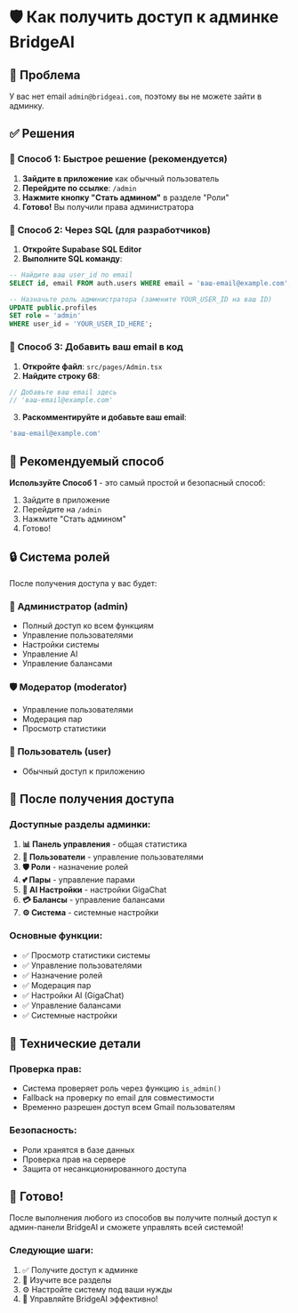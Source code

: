 # 🛡️ Как получить доступ к админке BridgeAI

## 🎯 Проблема
У вас нет email `admin@bridgeai.com`, поэтому вы не можете зайти в админку.

## ✅ Решения

### 🚀 **Способ 1: Быстрое решение (рекомендуется)**

1. **Зайдите в приложение** как обычный пользователь
2. **Перейдите по ссылке**: `/admin`
3. **Нажмите кнопку "Стать админом"** в разделе "Роли"
4. **Готово!** Вы получили права администратора

### 🔧 **Способ 2: Через SQL (для разработчиков)**

1. **Откройте Supabase SQL Editor**
2. **Выполните SQL команду**:
```sql
-- Найдите ваш user_id по email
SELECT id, email FROM auth.users WHERE email = 'ваш-email@example.com';

-- Назначьте роль администратора (замените YOUR_USER_ID на ваш ID)
UPDATE public.profiles 
SET role = 'admin' 
WHERE user_id = 'YOUR_USER_ID_HERE';
```

### 📧 **Способ 3: Добавить ваш email в код**

1. **Откройте файл**: `src/pages/Admin.tsx`
2. **Найдите строку 68**:
```typescript
// Добавьте ваш email здесь
// 'ваш-email@example.com'
```
3. **Раскомментируйте и добавьте ваш email**:
```typescript
'ваш-email@example.com'
```

## 🎯 **Рекомендуемый способ**

**Используйте Способ 1** - это самый простой и безопасный способ:

1. Зайдите в приложение
2. Перейдите на `/admin`
3. Нажмите "Стать админом"
4. Готово!

## 🔒 **Система ролей**

После получения доступа у вас будет:

### 👑 **Администратор (admin)**
- Полный доступ ко всем функциям
- Управление пользователями
- Настройки системы
- Управление AI
- Управление балансами

### 🛡️ **Модератор (moderator)**
- Управление пользователями
- Модерация пар
- Просмотр статистики

### 👤 **Пользователь (user)**
- Обычный доступ к приложению

## 🚀 **После получения доступа**

### **Доступные разделы админки:**
1. **📊 Панель управления** - общая статистика
2. **👥 Пользователи** - управление пользователями
3. **🛡️ Роли** - назначение ролей
4. **💕 Пары** - управление парами
5. **🤖 AI Настройки** - настройки GigaChat
6. **💳 Балансы** - управление балансами
7. **⚙️ Система** - системные настройки

### **Основные функции:**
- ✅ Просмотр статистики системы
- ✅ Управление пользователями
- ✅ Назначение ролей
- ✅ Модерация пар
- ✅ Настройки AI (GigaChat)
- ✅ Управление балансами
- ✅ Системные настройки

## 🔧 **Технические детали**

### **Проверка прав:**
- Система проверяет роль через функцию `is_admin()`
- Fallback на проверку по email для совместимости
- Временно разрешен доступ всем Gmail пользователям

### **Безопасность:**
- Роли хранятся в базе данных
- Проверка прав на сервере
- Защита от несанкционированного доступа

## 🎉 **Готово!**

После выполнения любого из способов вы получите полный доступ к админ-панели BridgeAI и сможете управлять всей системой!

### **Следующие шаги:**
1. ✅ Получите доступ к админке
2. 🎯 Изучите все разделы
3. ⚙️ Настройте систему под ваши нужды
4. 🚀 Управляйте BridgeAI эффективно!
